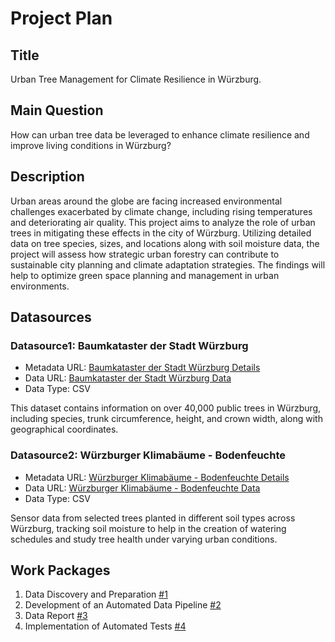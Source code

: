 # Project Plan

## Title
<!-- Give your project a short title. -->
Urban Tree Management for Climate Resilience in Würzburg.

## Main Question

<!-- Think about one main question you want to answer based on the data. -->
How can urban tree data be leveraged to enhance climate resilience and improve living conditions in Würzburg?

## Description

<!-- Describe your data science project in max. 200 words. Consider writing about why and how you attempt it. -->
Urban areas around the globe are facing increased environmental challenges exacerbated by climate change, including rising temperatures and deteriorating air quality. This project aims to analyze the role of urban trees in mitigating these effects in the city of Würzburg. Utilizing detailed data on tree species, sizes, and locations along with soil moisture data, the project will assess how strategic urban forestry can contribute to sustainable city planning and climate adaptation strategies. The findings will help to optimize green space planning and management in urban environments.

## Datasources

<!-- Describe each datasources you plan to use in a section. Use the prefic "DatasourceX" where X is the id of the datasource. -->

### Datasource1: Baumkataster der Stadt Würzburg
* Metadata URL: [Baumkataster der Stadt Würzburg Details](https://www.govdata.de/web/guest/suchen/-/details/baumkataster-der-stadt-wurzburg)
* Data URL: [Baumkataster der Stadt Würzburg Data](https://opendata.wuerzburg.de/api/v2/catalog/datasets/baumkataster_stadt_wuerzburg/exports/csv)
* Data Type: CSV

This dataset contains information on over 40,000 public trees in Würzburg, including species, trunk circumference, height, and crown width, along with geographical coordinates.


### Datasource2: Würzburger Klimabäume - Bodenfeuchte
* Metadata URL: [Würzburger Klimabäume - Bodenfeuchte Details](https://www.govdata.de/web/guest/suchen/-/details/wurzburger-klimabaeume-bodenfeuchte)
* Data URL: [Würzburger Klimabäume - Bodenfeuchte Data](https://opendata.wuerzburg.de/api/v2/catalog/datasets/sls-klimabaeume/exports/csv)
* Data Type: CSV

Sensor data from selected trees planted in different soil types across Würzburg, tracking soil moisture to help in the creation of watering schedules and study tree health under varying urban conditions.


## Work Packages

<!-- List of work packages ordered sequentially, each pointing to an issue with more details. -->

1. Data Discovery and Preparation [#1][i1]
2. Development of an Automated Data Pipeline [#2][i2]
3. Data Report [#3][i3]
4. Implementation of Automated Tests [#4][i4]


[i1]: https://github.com/iremhalac/made-template/issues/1
[i2]: https://github.com/iremhalac/made-template/issues/2
[i3]: https://github.com/iremhalac/made-template/issues/3
[i4]: https://github.com/iremhalac/made-template/issues/4
